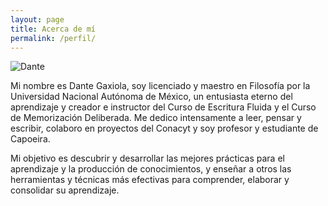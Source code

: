```yaml
---
layout: page
title: Acerca de mí
permalink: /perfil/
---
```


![Dante](https://user-images.githubusercontent.com/104329290/165410921-c386e251-f96a-40f5-a27b-899463fc8866.jpg)


Mi nombre es Dante Gaxiola, soy licenciado y maestro en Filosofía por la Universidad Nacional Autónoma de México, un entusiasta eterno del aprendizaje y creador e instructor del Curso de Escritura Fluida y el Curso de Memorización Deliberada. Me dedico intensamente a leer, pensar y escribir, colaboro en proyectos del Conacyt y soy profesor y estudiante de Capoeira. 

Mi objetivo es descubrir y desarrollar las mejores prácticas para el aprendizaje y la producción de conocimientos, y enseñar a otros las herramientas y técnicas más efectivas para comprender, elaborar y consolidar su aprendizaje. 
